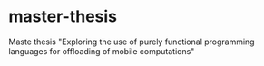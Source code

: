 # master-thesis
Maste thesis "Exploring the use of purely functional programming languages for offloading of mobile computations"
